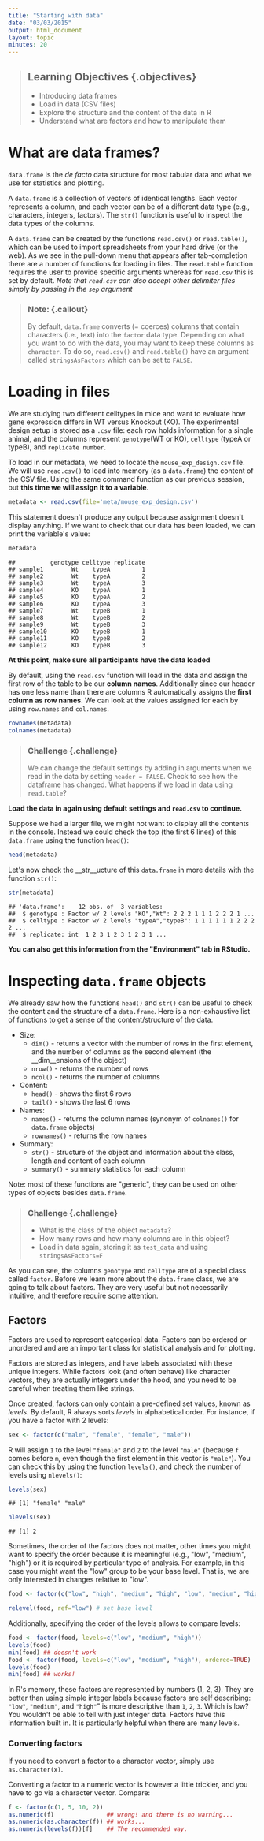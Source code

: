 ```yaml
---
title: "Starting with data"
date: "03/03/2015"
output: html_document
layout: topic
minutes: 20
---
```



> ## Learning Objectives {.objectives}
>
> * Introducing data frames
> * Load in data (CSV files)
> * Explore the structure and the content of the data in R
> * Understand what are factors and how to manipulate them

# What are data frames?

`data.frame` is the _de facto_ data structure for most tabular data and what we
use for statistics and plotting.

A `data.frame` is a collection of vectors of identical lengths. Each vector
represents a column, and each vector can be of a different data type (e.g.,
characters, integers, factors). The `str()` function is useful to inspect the
data types of the columns.

A `data.frame` can be created by the functions `read.csv()` or `read.table()`, which can be used to import spreadsheets from your hard drive (or the web). As we see in the pull-down menu that appears after tab-completion there are a number of functions for loading in files. The `read.table` function requires the user to provide specific arguments whereas for `read.csv` this is set by default. _Note that `read.csv` can also accept other delimiter files simply by passing in the `sep` argument_

> ### Note: {.callout}
> By default, `data.frame` converts (= coerces) columns that contain characters
> (i.e., text) into the `factor` data type. Depending on what you want to do with
> the data, you may want to keep these columns as `character`. To do so,
> `read.csv()` and `read.table()` have an argument called `stringsAsFactors` which
> can be set to `FALSE`.


# Loading in files

We are studying two different celltypes in mice and want to evaluate how gene expression differs in WT versus Knockout (KO).  The experimental design setup is stored as a `.csv` file: each row holds information for a single animal, and the columns represent `genotype`(WT or KO),  `celltype` (typeA or typeB), and `replicate number`.

To load in our metadata, we need to locate the `mouse_exp_design.csv` file. We will use
`read.csv()` to load into memory (as a `data.frame`) the content of the CSV
file. Using the same command function as our previous session, but **this time we will assign it to a variable**.


```r
metadata <- read.csv(file='meta/mouse_exp_design.csv')
```

This statement doesn't produce any output because assignment doesn't display
anything. If we want to check that our data has been loaded, we can print the
variable's value: 


```r
metadata
```

```
##          genotype celltype replicate
## sample1        Wt    typeA         1
## sample2        Wt    typeA         2
## sample3        Wt    typeA         3
## sample4        KO    typeA         1
## sample5        KO    typeA         2
## sample6        KO    typeA         3
## sample7        Wt    typeB         1
## sample8        Wt    typeB         2
## sample9        Wt    typeB         3
## sample10       KO    typeB         1
## sample11       KO    typeB         2
## sample12       KO    typeB         3
```

__At this point, make sure all participants have the data loaded__

By default, using the `read.csv` function will load in the data and assign the first row of the table to be our **column names**. Additionally since our header has one less name than there are columns R automatically assigns the **first column as row names**. 
We can look at the values assigned for each by using `row.names` and `col.names`.


```r
rownames(metadata)
colnames(metadata)
```

> ### Challenge {.challenge}
> We can change the default settings by adding in arguments when we read in the data by setting `header = FALSE`. Check to see how the dataframe has changed. What happens if we load in data using `read.table`? 

 **Load the data in again using default settings and `read.csv` to continue.**

Suppose we had a larger file, we might not want to display all the contents in the console. Instead we could check the top (the first 6 lines) of this `data.frame` using the function `head()`:


```r
head(metadata)
```

Let's now check the __str__ucture of this `data.frame` in more details with the
function `str()`:


```r
str(metadata)
```

```
## 'data.frame':	12 obs. of  3 variables:
##  $ genotype : Factor w/ 2 levels "KO","Wt": 2 2 2 1 1 1 2 2 2 1 ...
##  $ celltype : Factor w/ 2 levels "typeA","typeB": 1 1 1 1 1 1 2 2 2 2 ...
##  $ replicate: int  1 2 3 1 2 3 1 2 3 1 ...
```

__You can also get this information from the "Environment" tab in RStudio.__

# Inspecting `data.frame` objects

We already saw how the functions `head()` and `str()` can be useful to check the
content and the structure of a `data.frame`. Here is a non-exhaustive list of
functions to get a sense of the content/structure of the data.

* Size:
    * `dim()` - returns a vector with the number of rows in the first element, and
    the number of columns as the second element (the __dim__ensions of the object)
    * `nrow()` - returns the number of rows
    * `ncol()` - returns the number of columns
* Content:
    * `head()` - shows the first 6 rows
    * `tail()` - shows the last 6 rows
* Names:
    * `names()` - returns the column names (synonym of `colnames()` for `data.frame`
	objects)
   * `rownames()` - returns the row names
* Summary:
   * `str()` - structure of the object and information about the class, length and
	content of  each column
   * `summary()` - summary statistics for each column

Note: most of these functions are "generic", they can be used on other types of
objects besides `data.frame`.

> ### Challenge {.challenge}
> * What is the class of the object `metadata`?
> * How many rows and how many columns are in this object?
> * Load in data again, storing it as `test_data` and using `stringsAsFactors=F`

As you can see, the columns `genotype` and `celltype` are of a special class called
`factor`. Before we learn more about the `data.frame` class, we are going to
talk about factors. They are very useful but not necessarily intuitive, and
therefore require some attention.


## Factors

Factors are used to represent categorical data. Factors can be ordered or
unordered and are an important class for statistical analysis and for plotting.

Factors are stored as integers, and have labels associated with these unique
integers. While factors look (and often behave) like character vectors, they are
actually integers under the hood, and you need to be careful when treating them
like strings.

Once created, factors can only contain a pre-defined set values, known as
*levels*. By default, R always sorts *levels* in alphabetical order. For
instance, if you have a factor with 2 levels:


```r
sex <- factor(c("male", "female", "female", "male"))
```

R will assign `1` to the level `"female"` and `2` to the level `"male"` (because
`f` comes before `m`, even though the first element in this vector is
`"male"`). You can check this by using the function `levels()`, and check the
number of levels using `nlevels()`:


```r
levels(sex)
```

```
## [1] "female" "male"
```

```r
nlevels(sex)
```

```
## [1] 2
```

Sometimes, the order of the factors does not matter, other times you might want
to specify the order because it is meaningful (e.g., "low", "medium", "high") or
it is required by particular type of analysis. For example, in this case you might want the "low" group to be your base level. That is, we are only interested in changes relative to "low".


```r
food <- factor(c("low", "high", "medium", "high", "low", "medium", "high"))

relevel(food, ref="low") # set base level
```

Additionally, specifying the order of the levels allows to compare levels:


```r
food <- factor(food, levels=c("low", "medium", "high"))
levels(food)
min(food) ## doesn't work
food <- factor(food, levels=c("low", "medium", "high"), ordered=TRUE)
levels(food)
min(food) ## works!
```

In R's memory, these factors are represented by numbers (1, 2, 3). They are better than using simple integer labels because factors are self describing: `"low"`, `"medium"`, and `"high"`" is more descriptive than `1`, `2`, `3`. Which is low?  You wouldn't be able to tell with just integer data. Factors have this
information built in. It is particularly helpful when there are many levels.

### Converting factors

If you need to convert a factor to a character vector, simply use
`as.character(x)`.

Converting a factor to a numeric vector is however a little trickier, and you
have to go via a character vector. Compare:


```r
f <- factor(c(1, 5, 10, 2))
as.numeric(f)               ## wrong! and there is no warning...
as.numeric(as.character(f)) ## works...
as.numeric(levels(f))[f]    ## The recommended way.
```
